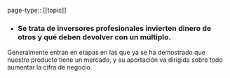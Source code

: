 page-type:: [[topic]]
- ### Se trata de inversores profesionales invierten dinero de otros y qué deben devolver con un múltiplo.

Generalmente entran en etapas en las que ya se ha demostrado que nuestro producto tiene un mercado, y su aportación va dirigida sobre todo aumentar la cifra de negocio.



